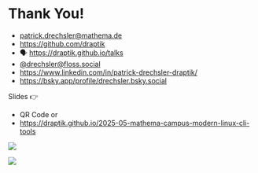 # Thank You!

- <mdi-email /> <patrick.drechsler@mathema.de>
- <logos-github-icon /> <https://github.com/draptik>
- 🗣️ <https://draptik.github.io/talks>
- <logos-mastodon-icon /> [@drechsler@floss.social](https://floss.social/@drechsler)
- <logos-linkedin-icon /> <https://www.linkedin.com/in/patrick-drechsler-draptik/>
- <logos-bluesky /> <https://bsky.app/profile/drechsler.bsky.social>

Slides 👉

- QR Code or
- <https://draptik.github.io/2025-05-mathema-campus-modern-linux-cli-tools>

<img
  class="absolute top-10 right-30 h-70"
  src="/images/slides-mathema-campus-25.png"
/>

<img
  class="absolute bottom-20 right-30 h-30 custom-slow-pulse"
  src="/images/anti-nazi.png"
/>
